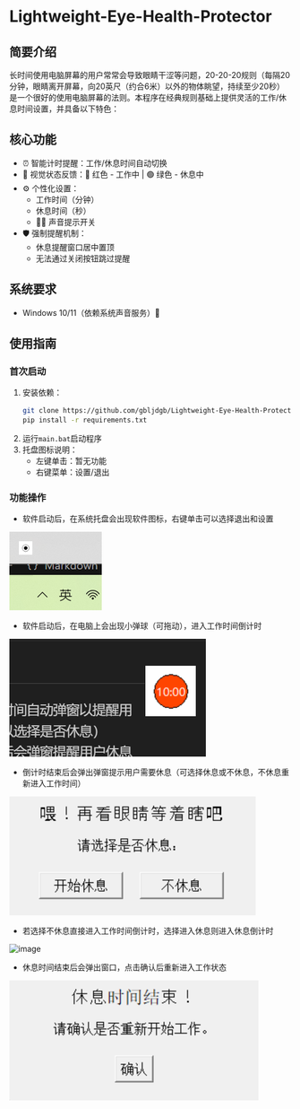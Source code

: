 # Lightweight-Eye-Health-Protector

## 简要介绍
长时间使用电脑屏幕的用户常常会导致眼睛干涩等问题，20-20-20规则（每隔20分钟，眼睛离开屏幕，向20英尺（约合6米）以外的物体眺望，持续至少20秒）是一个很好的使用电脑屏幕的法则。本程序在经典规则基础上提供灵活的工作/休息时间设置，并具备以下特色：

## 核心功能
- ⏰ 智能计时提醒：工作/休息时间自动切换
- 🎨 视觉状态反馈：🔴 红色 - 工作中 | 🟢 绿色 - 休息中
- ⚙️ 个性化设置：
  - 工作时间（分钟）
  - 休息时间（秒）
  - 🚫🔔 声音提示开关
- 🛡️ 强制提醒机制：
  - 休息提醒窗口居中置顶
  - 无法通过关闭按钮跳过提醒
 
## 系统要求
- Windows 10/11（依赖系统声音服务）🚀

## 使用指南
### 首次启动
1. 安装依赖：
   ```bash
   git clone https://github.com/gbljdgb/Lightweight-Eye-Health-Protector.git
   pip install -r requirements.txt
   ```
2. 运行`main.bat`启动程序
3. 托盘图标说明：
   * 左键单击：暂无功能
   * 右键菜单：设置/退出

### 功能操作
- 软件启动后，在系统托盘会出现软件图标，右键单击可以选择退出和设置

![alt text](figure/work_restart.png)

- 软件启动后，在电脑上会出现小弹球（可拖动），进入工作时间倒计时

![桌面小弹球](figure/ball.png)

- 倒计时结束后会弹出弹窗提示用户需要休息（可选择休息或不休息，不休息重新进入工作时间）

![休息弹窗](figure/relax.png)

- 若选择不休息直接进入工作时间倒计时，选择进入休息则进入休息倒计时

<img width="1015" height="660" alt="image" src="https://github.com/user-attachments/assets/291409cd-86ce-453a-8913-0ded9c790d86" />

- 休息时间结束后会弹出窗口，点击确认后重新进入工作状态

![alt text](figure/realx_fin.png)
